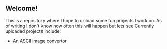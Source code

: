 ## Welcome!

This is a repository where I hope to upload some fun projects I work on. As of writing I don't know how often this will happen but lets see
Currently uploaded projects include:
* An ASCII image convertor
